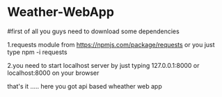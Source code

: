 # Weather-WebApp
#first of all you guys need to download some dependencies 

1.requests module from https://npmjs.com/package/requests
or you just type npm -i requests

2.you need to start localhost server by just typing 127.0.0.1:8000 or localhost:8000 on your browser 

that's it ..... here you got api based wheather web app

